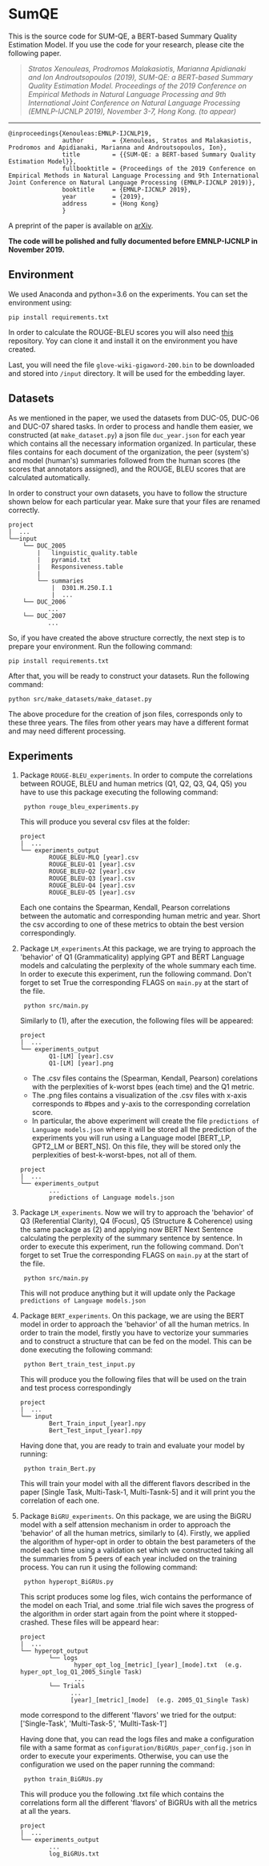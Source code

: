  # SumQE
This is the source code for SUM-QE, a BERT-based Summary Quality Estimation Model. If you use the code for your research, please cite the following paper.  
>*Stratos Xenouleas, Prodromos Malakasiotis, Marianna Apidianaki and Ion Androutsopoulos (2019), SUM-QE: a BERT-based Summary Quality Estimation Model.
> Proceedings of the 2019 Conference on Empirical Methods in Natural Language Processing and 9th International Joint Conference on Natural Language Processing (EMNLP-IJCNLP 2019), November 3-7, Hong Kong. (to appear)*
---

    @inproceedings{Xenouleas:EMNLP-IJCNLP19,
                   author        = {Xenouleas, Stratos and Malakasiotis, Prodromos and Apidianaki, Marianna and Androutsopoulos, Ion},
                   title         = {{SUM-QE: a BERT-based Summary Quality Estimation Model}},
                   fullbooktitle = {Proceedings of the 2019 Conference on Empirical Methods in Natural Language Processing and 9th International Joint Conference on Natural Language Processing (EMNLP-IJCNLP 2019)},
                   booktitle     = {EMNLP-IJCNLP 2019},
                   year          = {2019},
                   address       = {Hong Kong}
                   }

A preprint of the paper is available on [arXiv](https://arxiv.org/abs/1909.00578).

**The code will be polished and fully documented before EMNLP-IJCNLP in November 2019.**

## Environment
We used Anaconda and python=3.6 on the experiments. You can set the environment using:
    
    pip install requirements.txt

In order to calculate the ROUGE-BLEU scores you will also need [this](https://github.com/rulller/py-rouge) repository. Yoy can clone it and install it on the environment you have created. 

Last, you will need the file ``glove-wiki-gigaword-200.bin`` to be downloaded and stored into ``/input`` directory. It will be used for the embedding layer.

## Datasets 
As we mentioned in the paper, we used the datasets from DUC-05, DUC-06 and
DUC-07 shared tasks. In order to process and handle them easier, we constructed (at ``make_dataset.py``)
a json file ``duc_year.json`` for each year which contains all the necessary information  organized. In particular, these files contains 
for each document of the organization, the peer (system's) and model (human's) summaries followed from the human scores 
(the scores that annotators assigned), and the ROUGE, BLEU scores that are calculated automatically.

In order to construct your own datasets, you have to follow the structure shown below for each particular year. 
Make sure that your files are renamed correctly.
 
```
project
|  ...
└──input
    └── DUC_2005
        |   linguistic_quality.table
        |   pyramid.txt
        |   Responsiveness.table
        |
        └── summaries
            |  D301.M.250.I.1
            |  ...
    └── DUC_2006
           ...
    └── DUC_2007
           ...
```

So, if you have created the above structure correctly, the next step is to prepare your environment. 
Run the following command:

    pip install requirements.txt
    
After that, you will be ready to construct your datasets. Run the following command:
    
    python src/make_datasets/make_dataset.py

The above procedure for the creation of json files, corresponds only to these three years. The files from other years
may have a different format and may need different processing.

## Experiments 

1. Package ``ROUGE-BLEU_experiments``. In order to compute the correlations between ROUGE, BLEU and human metrics (Q1, Q2, Q3, Q4, Q5) you have to use this package executing the following command:

        python rouge_bleu_experiments.py

    This will produce you several csv files at the folder:

    ```
    project
    |  ...
    └── experiments_output
            ROUGE_BLEU-MLQ [year].csv
            ROUGE_BLEU-Q1 [year].csv
            ROUGE_BLEU-Q2 [year].csv
            ROUGE_BLEU-Q3 [year].csv
            ROUGE_BLEU-Q4 [year].csv
            ROUGE_BLEU-Q5 [year].csv
    ```

    Each one contains the Spearman, Kendall, Pearson correlations between the automatic
and corresponding human metric and year. Short the csv according to one of these metrics to obtain the best version correspondingly. 

2. Package ``LM_experiments``.At this package, we are trying to approach the 'behavior' of Q1 (Grammaticality) applying GPT and BERT Language models and calculating the perplexity of the whole summary each time. In order to execute this experiment, run the following command. Don't forget to set True the corresponding FLAGS on  ``main.py`` at the start of the file.

        python src/main.py
        
    Similarly to (1), after the execution, the following files will be appeared:
    
    ```
    project
    |  ...
    └── experiments_output
            Q1-[LM] [year].csv
            Q1-[LM] [year].png
    ``` 

    * The .csv files contains the (Spearman, Kendall, Pearson) corelations with the perplexities of k-worst bpes (each time) and the Q1 metric.
    * The .png files contains a visualization of the .csv files with x-axis corresponds to #bpes and y-axis to the corresponding correlation score.
    * In particular, the above experiment will create the file ``predictions of Language models.json`` where it will be stored all the prediction of the experiments you will run using a Language model [BERT_LP, GPT2_LM or BERT_NS]. On this file, they will be stored only the perplexities of best-k-worst-bpes, not all of them.

    ```
    project
    |  ...
    └── experiments_output
            ...
            predictions of Language models.json
    ```

3. Package ``LM_experiments``. Now we will try to approach the 'behavior' of Q3 (Referential Clarity), Q4 (Focus), Q5 (Structure & Coherence) using the same package as (2) and applying now BERT Next Sentence calculating the perplexity of the summary sentence by sentence. In order to execute this experiment, run the following command. Don't forget to set True the corresponding FLAGS on  ``main.py`` at the start of the file.

        python src/main.py

    This will not produce anything but it will update only the Package ``predictions of Language models.json ``

4. Package ``BERT_experiments``. On this package, we are using the BERT model in order to approach the 'behavior' of all the human metrics. 
In order to train the model, firstly you have to vectorize your summaries and to construct a structure that can be fed on the model. This can be done executing the following command:

        python Bert_train_test_input.py

    This will produce you the following files that will be used on the train and test process correspondingly

    ```
    project
    |  ...
    └── input
            Bert_Train_input_[year].npy
            Bert_Test_input_[year].npy
    ```

    Having done that, you are ready to train and evaluate your model by running:

        python train_Bert.py

    This will train your model with all the different flavors described in the paper [Single Task, Multi-Task-1, Multi-Tasnk-5] and it will print you the correlation of each one.

5. Package ``BiGRU_experiments``. On this package, we are using the BiGRU model with a self attension mechanism in order to approach the 'behavior' of all the human metrics, similarly to (4). Firstly, we applied the algorithm of hyper-opt in order to obtain the best parameters of the model each time using a validation set which we constructed taking all the summaries from 5 peers of each year included on the training process. You can run it using the following command:
        
        python hyperopt_BiGRUs.py

    This script produces some log files, wich contains the performance of the model on each Trial, and some .trial file wich saves the progress of the algorithm in order start again from the point where it stopped-crashed. These files will be appeard hear:

    ```
    project
    |  ...
    └── hyperopt_output
            └── logs
                   hyper_opt_log_[metric]_[year]_[mode].txt  (e.g. hyper_opt_log_Q1_2005_Single Task)
                   ...
            └── Trials
                  ...
                  [year]_[metric]_[mode]  (e.g. 2005_Q1_Single Task)

    ```

    mode correspond to the different 'flavors' we tried for the output: ['Single-Task', 'Multi-Task-5', 'Mullti-Task-1']

    Having done that, you can read the logs files and make a configuration file with a same format as ``configuration/BiGRUs_paper_config.json`` in order to execute your experiments. Otherwise, you can use the configuration we used on the paper running the command:

        python train_BiGRUs.py

    This will produce you the following .txt file which contains the correlations form all the different 'flavors' of BiGRUs with all the metrics at all the years.

    ```
    project
    |  ...
    └── experiments_output
            ...
            log_BiGRUs.txt
    ```

